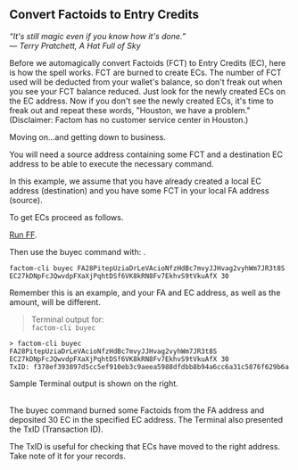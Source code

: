 ## Convert Factoids to Entry Credits
*“It's still magic even if you know how it's done.”*<br> 
*― Terry Pratchett, A Hat Full of Sky*

Before we automagically convert Factoids (FCT) to Entry Credits (EC), here is how the spell works. FCT are burned to create ECs. The number of FCT used will be deducted from your wallet's balance, so don't freak out when you see your FCT balance reduced. Just look for the newly created ECs on the EC address. Now if you don't see the newly created ECs, it's time to freak out and repeat these words, "Houston, we have a problem." (Disclaimer: Factom has no customer service center in Houston.)

Moving on...and getting down to business.

You will need a source address containing some FCT and a destination EC address to be able to execute the necessary command.
  
In this example, we assume that you have already created a local EC address (destination) and you have some FCT in your local FA address (source).

To get ECs proceed as follows.

[Run FF](#run-factom-federation).

Then use the buyec command with: <source FA> <destination EC> <amount of EC to convert>.

`factom-cli buyec FA28PitepUziaDrLeVAcioNfzHdBc7mvyJJHvag2vyhWm7JR3t8S EC27kDNpFcJQwvdpFXaXjPqhtDSf6VK8kRN8Fv7EkhvS9tVkuAfX 30`

<aside class="notice">
Remember this is an example, and your FA and EC address, as well as the amount, will be different.
</aside>

> Terminal output for:<br>
> `factom-cli buyec`

```shell
> factom-cli buyec FA28PitepUziaDrLeVAcioNfzHdBc7mvyJJHvag2vyhWm7JR3t8S EC27kDNpFcJQwvdpFXaXjPqhtDSf6VK8kRN8Fv7EkhvS9tVkuAfX 30
TxID: f378ef393897d5cc5ef910eb3c9aeea5988dfdbb8b94a6cc6a31c5876f629b6a
```

Sample Terminal output is shown on the right.
<br>
<br>

The buyec command burned some Factoids from the FA address and deposited 30 EC in the specified EC address. The Terminal also presented the TxID (Transaction ID).

<aside class="success">
The TxID is useful for checking that ECs have moved to the right address. Take note of it for your records.
</aside>